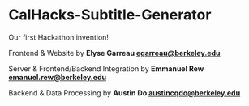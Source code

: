 CalHacks-Subtitle-Generator
======================

Our first Hackathon invention!

Frontend & Website by **Elyse Garreau egarreau@berkeley.edu**

Server & Frontend/Backend Integration by **Emmanuel Rew emanuel.rew@berkeley.edu**

Backend & Data Processing by **Austin Do austincqdo@berkeley.edu**
